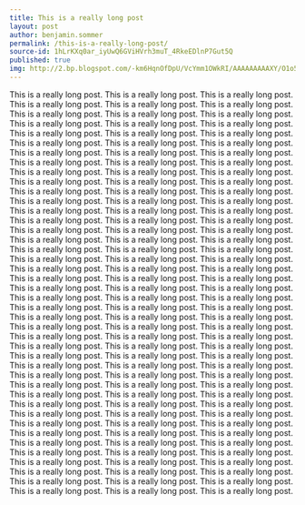 ```yaml
---
title: This is a really long post
layout: post
author: benjamin.sommer
permalink: /this-is-a-really-long-post/
source-id: 1hLrKXq0ar_iyUwQ6GViHVrh3muT_4RkeEDlnP7Gut5Q
published: true
img: http://2.bp.blogspot.com/-km6HqnOfDpU/VcYmm1OWkRI/AAAAAAAAAXY/O1o5G7HbkPI/s1600/windows-7-hd-wallpaper.jpg
---
```

This is a really long post. This is a really long post. This is a really long post. This is a really long post. This is a really long post. This is a really long post. This is a really long post. This is a really long post. This is a really long post. This is a really long post. This is a really long post. This is a really long post. This is a really long post. This is a really long post. This is a really long post. This is a really long post. This is a really long post. This is a really long post. This is a really long post. This is a really long post. This is a really long post. This is a really long post. This is a really long post. This is a really long post. This is a really long post. This is a really long post. This is a really long post. This is a really long post. This is a really long post. This is a really long post. This is a really long post. This is a really long post. This is a really long post. This is a really long post. This is a really long post. This is a really long post. This is a really long post. This is a really long post. This is a really long post. This is a really long post. This is a really long post. This is a really long post. This is a really long post. This is a really long post. This is a really long post. This is a really long post. This is a really long post. This is a really long post. This is a really long post. This is a really long post. This is a really long post. This is a really long post. This is a really long post. This is a really long post. This is a really long post. This is a really long post. This is a really long post. This is a really long post. This is a really long post. This is a really long post. This is a really long post. This is a really long post. This is a really long post. This is a really long post. This is a really long post. This is a really long post. This is a really long post. This is a really long post. This is a really long post. This is a really long post. This is a really long post. This is a really long post. This is a really long post. This is a really long post. This is a really long post. This is a really long post. This is a really long post. This is a really long post. This is a really long post. This is a really long post. This is a really long post. This is a really long post. This is a really long post. This is a really long post. This is a really long post. This is a really long post. This is a really long post. This is a really long post. This is a really long post. This is a really long post. This is a really long post. This is a really long post. This is a really long post. This is a really long post. This is a really long post. This is a really long post. This is a really long post. This is a really long post. This is a really long post. This is a really long post. This is a really long post. This is a really long post. This is a really long post. This is a really long post. This is a really long post. This is a really long post. This is a really long post. This is a really long post. This is a really long post. This is a really long post. This is a really long post. This is a really long post. This is a really long post. This is a really long post. This is a really long post. This is a really long post. This is a really long post. This is a really long post. This is a really long post. This is a really long post. This is a really long post. This is a really long post. This is a really long post. This is a really long post. This is a really long post. This is a really long post. 

